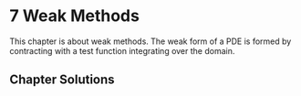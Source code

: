 # 7 Weak Methods

This chapter is about weak methods. The weak form of a PDE is formed by 
contracting with a test function integrating over the domain.

## Chapter Solutions

```{tableofcontents}
```